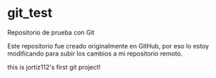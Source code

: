 # git_test
Repositorio de prueba con Git

Este repositorio fue creado originalmente en GitHub, por eso lo estoy modificando para subir los cambios a mi repositorio remoto.

this is jortiz112's first git project!
